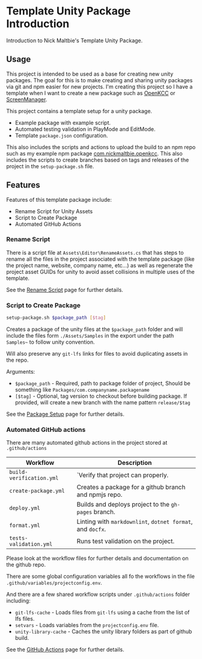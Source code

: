 # Template Unity Package Introduction

Introduction to Nick Maltbie's Template Unity Package.

## Usage

This project is intended to be used as a base for creating
new unity packages. The goal for this is to make creating and
sharing unity packages via git and npm easier for new projects.
I'm creating this project so I have a template when I want
to create a new package such as [OpenKCC](https://github.com/nicholas-maltbie/OpenKCC)
or [ScreenManager](https://github.com/nicholas-maltbie/ScreenManager).

This project contains a template setup for a unity package.

* Example package with example script.
* Automated testing validation in PlayMode and EditMode.
* Template `package.json` configuration.

This also includes the scripts and actions to upload
the build to an npm repo such as my example npm package
[com.nickmaltbie.openkcc](https://www.npmjs.com/package/com.nickmaltbie.openkcc).
This also includes the scripts to create branches based on tags
and releases of the project in the `setup-package.sh` file.

## Features

Features of this template package include:

* Rename Script for Unity Assets
* Script to Create Package
* Automated GitHub Actions

### Rename Script

There is a script file at `Assets\Editor\RenameAssets.cs` that
has steps to rename all the files in the project associated
with the template package (like the project name, website, company
name, etc...) as well as regenerate the project asset GUIDs
for unity to avoid asset collisions in multiple uses of
the template.

See the [Rename Script](rename_script.md) page for further details.

### Script to Create Package

```bash
setup-package.sh $package_path [$tag]
```

Creates a package of the unity files at the `$package_path` folder
and will include the files form `./Assets/Samples` in the export
under the path `Samples~` to follow unity convention.

Will also preserve any `git-lfs` links for files to avoid
duplicating assets in the repo.

Arguments:

* `$package_path` - Required, path to package folder of project,
      Should be something like `Packages/com.companyname.packagename`
* `[$tag]` - Optional, tag version to checkout before building
      package. If provided, will create a new branch with
      the name pattern `release/$tag`

See the [Package Setup](package_setup.md) page for further details.

### Automated GitHub actions

There are many automated github actions in
the project stored at `.github/actions`

| Workflow | Description |
|----------|-------------|
| `build-verification.yml` | `Verify that project can properly. |
| `create-package.yml` | Creates a package for a github branch and npmjs repo. |
| `deploy.yml` | Builds and deploys project to the `gh-pages` branch. |
| `format.yml` | Linting with `markdownlint`, `dotnet format`, and `docfx`. |
| `tests-validation.yml` | Runs test validation on the project. |

Please look at the workflow files for further details and
documentation on the github repo.

There are some global configuration variables all fo the workflows
in the file `.github/variables/projectconfig.env`.

And there are a few shared workflow scripts under `.github/actions` folder
including:

* `git-lfs-cache` -
    Loads files from `git-lfs` using a cache from the list of lfs files.
* `setvars` -
    Loads variables from the `projectconfig.env` file.
* `unity-library-cache` -
    Caches the unity library folders as part of github build.

See the [GitHub Actions](github_actions.md) page for further details.
